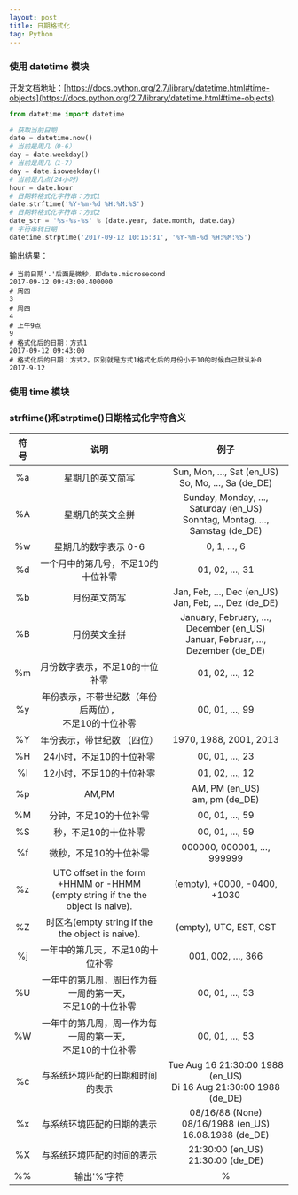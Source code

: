 ```yaml
---
layout: post
title: 日期格式化
tag: Python
---
```

### 使用 datetime 模块
开发文档地址：[https://docs.python.org/2.7/library/datetime.html#time-objects](https://docs.python.org/2.7/library/datetime.html#time-objects)
```python
from datetime import datetime

# 获取当前日期
date = datetime.now()
# 当前是周几（0-6）
day = date.weekday()
# 当前是周几（1-7）
day = date.isoweekday()
# 当前是几点(24小时)
hour = date.hour
# 日期转格式化字符串：方式1
date.strftime('%Y-%m-%d %H:%M:%S')
# 日期转格式化字符串：方式2
date_str = '%s-%s-%s' % (date.year, date.month, date.day)
# 字符串转日期
datetime.strptime('2017-09-12 10:16:31', '%Y-%m-%d %H:%M:%S')
```
输出结果：
```console
# 当前日期'.'后面是微秒，即date.microsecond
2017-09-12 09:43:00.400000
# 周四
3
# 周四
4
# 上午9点
9
# 格式化后的日期：方式1
2017-09-12 09:43:00
# 格式化后的日期：方式2。区别就是方式1格式化后的月份小于10的时候自己默认补0
2017-9-12
```
### 使用 time 模块


### strftime()和strptime()日期格式化字符含义

| 符号 | 说明 | 例子 |
| :--------: | :--------: | :--------: |
| %a | 星期几的英文简写 | Sun, Mon, …, Sat (en_US)<br/>So, Mo, …, Sa (de_DE) |
| %A | 星期几的英文全拼 | Sunday, Monday, …, Saturday (en_US)<br/>Sonntag, Montag, …, Samstag (de_DE) |
| %w | 星期几的数字表示 0-6 | 0, 1, …, 6 |
| %d | 一个月中的第几号，不足10的十位补零 | 01, 02, …, 31 |
| %b | 月份英文简写 | Jan, Feb, …, Dec (en_US)<br/>Jan, Feb, …, Dez (de_DE) |
| %B | 月份英文全拼 | January, February, …, December (en_US)<br/>Januar, Februar, …, Dezember (de_DE) |
| %m | 月份数字表示，不足10的十位补零 | 01, 02, …, 12 |
| %y | 年份表示，不带世纪数（年份后两位），<br/>不足10的十位补零 | 00, 01, …, 99 |
| %Y | 年份表示，带世纪数 （四位）| 1970, 1988, 2001, 2013 |
| %H | 24小时，不足10的十位补零 | 00, 01, …, 23 |
| %I | 12小时，不足10的十位补零 | 01, 02, …, 12 |
| %p | AM,PM | AM, PM (en_US)<br/>am, pm (de_DE) |
| %M | 分钟，不足10的十位补零 | 00, 01, …, 59 |
| %S | 秒，不足10的十位补零 | 00, 01, …, 59 |
| %f | 微秒，不足10的十位补零 | 000000, 000001, …, 999999 |
| %z | UTC offset in the form +HHMM or -HHMM<br/>(empty string if the the object is naive). | (empty), +0000, -0400, +1030 |
| %Z | 时区名(empty string if the the object is naive). | (empty), UTC, EST, CST |
| %j | 一年中的第几天，不足10的十位补零 | 001, 002, …, 366 |
| %U | 一年中的第几周，周日作为每一周的第一天，<br/>不足10的十位补零 | 00, 01, …, 53 |
| %W | 一年中的第几周，周一作为每一周的第一天，<br/>不足10的十位补零 | 00, 01, …, 53 |
| %c | 与系统环境匹配的日期和时间的表示 | Tue Aug 16 21:30:00 1988 (en_US)<br/>Di 16 Aug 21:30:00 1988 (de_DE) |
| %x | 与系统环境匹配的日期的表示 | 08/16/88 (None)<br/>08/16/1988 (en_US)<br/>16.08.1988 (de_DE) |
| %X | 与系统环境匹配的时间的表示 | 21:30:00 (en_US)<br/>21:30:00 (de_DE) |
| %% | 输出'%'字符 | % |